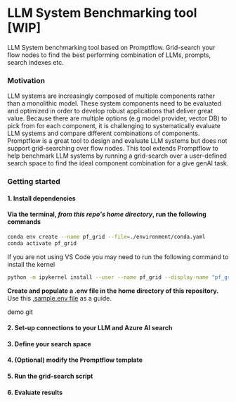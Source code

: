 # LLM System Benchmarking tool [WIP]

LLM System benchmarking tool based on Promptflow. Grid-search your flow nodes to find the best performing combination of LLMs, prompts, search indexes etc. 

### Motivation 

LLM systems are increasingly composed of multiple components rather than a monolithic model. These system components need to be evaluated and optimized in order to develop robust applications that deliver great value. Because there are multiple options (e.g model provider, vector DB) to pick from for each component, it is challenging to systematically evaluate LLM systems and compare different combinations of components. Promptflow is a great tool to design and evaluate LLM systems but does not support grid-searching over flow nodes.
This tool extends Promptflow to help benchmark LLM systems by running a grid-search over a user-defined search space to find the ideal component combination for a give genAI task.

### Getting started 

#### 1. Install dependencies


####  Via the terminal, _from this repo's home directory_, run the following commands

```bash
conda env create --name pf_grid --file=./environment/conda.yaml
conda activate pf_grid
```

If you are not using VS Code you may need to run the following command to install the kernel

```bash
python -m ipykernel install --user --name pf_grid --display-name "pf_grid"
```
 **Create and populate a .env file in the home directory of this repository.** 
Use this [.sample.env file](.sample.env) as a guide. 


demo git

#### 2. Set-up connections to your LLM and Azure AI search
#### 3. Define your search space
#### 4. (Optional) modify the Promptflow template
#### 5. Run the grid-search script
#### 6. Evaluate results